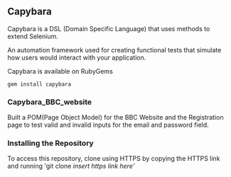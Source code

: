 ## Capybara
Capybara is a DSL (Domain Specific Language) that uses methods to extend Selenium.

An automation framework used for creating functional tests that simulate how users would interact with your application.

Capybara is available on RubyGems

    gem install capybara

### Capybara_BBC_website
Built a POM(Page Object Model) for the BBC Website and the Registration page to test valid and invalid inputs for the email and password field.


### Installing the Repository
To access this repository, clone using HTTPS by copying the HTTPS link and running 'git clone <i>insert https link here'
